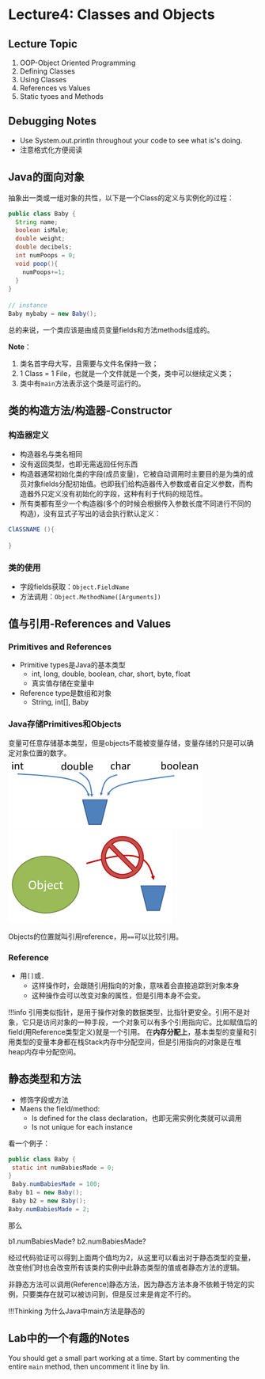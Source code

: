# Lecture4: Classes and Objects
## Lecture Topic
1. OOP-Object Oriented Programming
2. Defining Classes
3. Using Classes
4. References vs Values
5. Static tyoes and Methods
## Debugging Notes
* Use System.out.println throughout your code to see what is's doing.
* 注意格式化方便阅读

## Java的面向对象
抽象出一类或一组对象的共性，以下是一个Class的定义与实例化的过程：
```Java
public class Baby {
  String name;
  boolean isMale;
  double weight;
  double decibels;
  int numPoops = 0;
  void poop(){
    numPoops+=1;
  }
}

// instance
Baby mybaby = new Baby();
```
总的来说，一个类应该是由成员变量fields和方法methods组成的。


**Note**：
1. 类名首字母大写，且需要与文件名保持一致；
2. 1 Class = 1 File，也就是一个文件就是一个类，类中可以继续定义类；
3. 类中有`main`方法表示这个类是可运行的。
   
## 类的构造方法/构造器-Constructor
### 构造器定义
* 构造器名与类名相同
* 没有返回类型，也即无需返回任何东西
* 构造器通常初始化类的字段(成员变量)，它被自动调用时主要目的是为类的成员对象fields分配初始值。也即我们给构造器传入参数或者自定义参数，而构造器外只定义没有初始化的字段，这种有利于代码的规范性。
* 所有类都有至少一个构造器(多个的时候会根据传入参数长度不同进行不同的构造)，没有显式子写出的话会执行默认定义：
```Java
ClASSNAME (){

}
```
### 类的使用
* 字段fields获取：`Object.FieldName`
* 方法调用：`Object.MethodName([Arguments])`

## 值与引用-References and Values
### Primitives and References
* Primitive types是Java的基本类型
  * int, long, double, boolean, char, short, byte, float
  * 真实值存储在变量中
* Reference type是数组和对象
  * String, int[], Baby
### Java存储Primitives和Objects
变量可任意存储基本类型，但是objects不能被变量存储，变量存储的只是可以确定对象位置的数字。
![](images\pri.png)   ![](images\obj.png)

Objects的位置就叫引用reference，用`==`可以比较引用。
### Reference
* 用`[]`或`.`
  * 这样操作时，会跟随引用指向的对象，意味着会直接追踪到对象本身
  * 这种操作会可以改变对象的属性，但是引用本身不会变。

!!!info
    引用类似指针，是用于操作对象的数据类型，比指针更安全。引用不是对象，它只是访问对象的一种手段，一个对象可以有多个引用指向它。比如赋值后的field(用Reference类型定义)就是一个引用。
    在**内存分配上**，基本类型的变量和引用类型的变量本身都在栈Stack内存中分配空间，但是引用指向的对象是在堆heap内存中分配空间。


## 静态类型和方法
* 修饰字段或方法
* Maens the field/method:
  * Is defined for the class declaration，也即无需实例化类就可以调用
  * Is not unique for each instance

看一个例子：
```Java
public class Baby {
 static int numBabiesMade = 0; 
}
 Baby.numBabiesMade = 100; 
Baby b1 = new Baby();
 Baby b2 = new Baby(); 
Baby.numBabiesMade = 2;
```
那么

b1.numBabiesMade?  b2.numBabiesMade?

经过代码验证可以得到上面两个值均为2，从这里可以看出对于静态类型的变量，改变他们时也会改变所有该类的实例中此静态类型的值或者静态方法的逻辑。

非静态方法可以调用(Reference)静态方法，因为静态方法本身不依赖于特定的实例，只要类存在就可以被访问到，但是反过来是肯定不行的。

!!!Thinking
    为什么Java中main方法是静态的

## Lab中的一个有趣的Notes
You should get a small part working at a time. Start by commenting the entire `main` method, then uncomment it line by lin.
